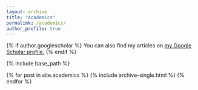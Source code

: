 ```yaml
---
layout: archive
title: "Academics"
permalink: /academics/
author_profile: true
---
```


{% if author.googlescholar %}
  You can also find my articles on <u><a href="{{author.googlescholar}}">my Google Scholar profile</a>.</u>
{% endif %}

{% include base_path %}

{% for post in site.academics %}
  {% include archive-single.html %}
{% endfor %}
